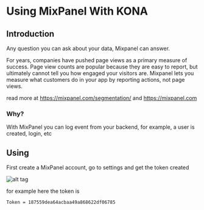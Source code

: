 # Using MixPanel With KONA

## Introduction

Any question you can ask about your data, Mixpanel can answer.

For years, companies have pushed page views as a primary measure of success. Page view counts are popular because they are easy to report, but ultimately cannot tell you how engaged your visitors are. Mixpanel lets you measure what customers do in your app by reporting actions, not page views.

read more at https://mixpanel.com/segmentation/ and https://mixpanel.com

### Why?

With MixPanel you can log event from your backend, for example, a user is created, login, etc

## Using

First create a MixPanel account, go to settings and get the token created

![alt tag](http://i.imgur.com/tTfSTHk.png)

for example here the token is

```
Token = 187559dea64acbaa49a868622df06785
```


